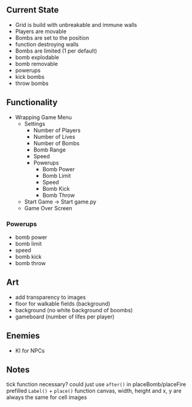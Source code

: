 ## Current State

- Grid is build with unbreakable and immune walls
- Players are movable
- Bombs are set to the position
- function destroying walls
- Bombs are limited (1 per default)
- bomb explodable
- bomb removable
- powerups
- kick bombs
- throw bombs

## Functionality
- Wrapping Game Menu
    - Settings
        - Number of Players
        - Number of Lives
        - Number of Bombs
        - Bomb Range
        - Speed
        - Powerups
            - Bomb Power
            - Bomb Limit
            - Speed
            - Bomb Kick
            - Bomb Throw
    - Start Game -> Start game.py
    - Game Over Screen

### Powerups

- bomb power
- bomb limit
- speed
- bomb kick
- bomb throw

## Art

- add transparency to images
- floor for walkable fields (background)
- background (no white background of boombs)
- gameboard (number of lifes per player)

## Enemies

- KI for NPCs

## Notes

tick function necessary? could just use `after()` in placeBomb/placeFire
prefilled `Label()` + `place()` function
    canvas, width, height and x, y are always the same for cell images
